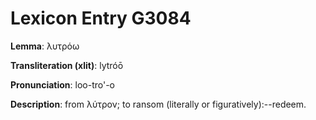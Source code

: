# Lexicon Entry G3084

**Lemma**: λυτρόω

**Transliteration (xlit)**: lytróō

**Pronunciation**: loo-tro'-o

**Description**:
from λύτρον; to ransom (literally or figuratively):--redeem.
